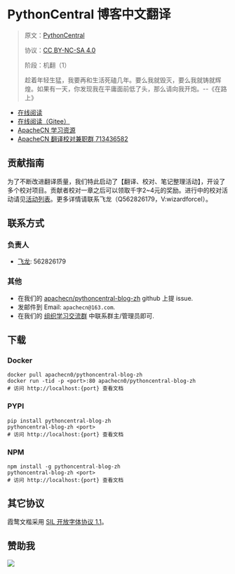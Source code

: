 <!--
    需要填充的占位符：
    
    README.md
    
        PythonCentral 博客中文翻译：文档中文名
        PythonCentral：文档英文名
        https://www.pythoncentral.io/：文档原始链接
        pycen：域名前缀
        飞龙：负责人名称
        wizardforcel：负责人 Github 用户名
        562826179：负责人 QQ
        pythoncentral-blog-zh：ApacheCN 的 Github 仓库名称
        pythoncentral-blog-zh：DockerHub 仓库名称
        pythoncentral-blog-zh：PYPI 包名称
        pythoncentral-blog-zh：NPM 包名称
    
    CNAME
    
        pycen：域名前缀

    index.html
    
        PythonCentral 博客中文翻译：文档中文名
        #4c7ba2：显示颜色
        pythoncentral-blog-zh：ApacheCN 的 Github 仓库名称

    asset/docsify-apachecn-footer.js
    
        pythoncentral-blog-zh：ApacheCN 的 Github 仓库名称
-->

# PythonCentral 博客中文翻译

> 原文：[PythonCentral](https://www.pythoncentral.io/)
> 
> 协议：[CC BY-NC-SA 4.0](http://creativecommons.org/licenses/by-nc-sa/4.0/)
> 
> 阶段：机翻（1）
> 
> 趁着年轻生猛，我要再和生活死磕几年。要么我就毁灭，要么我就铸就辉煌。如果有一天，你发现我在平庸面前低了头，那么请向我开炮。--《在路上》

* [在线阅读](https://pycen.apachecn.org)
* [在线阅读（Gitee）](https://apachecn.gitee.io/doc-template/)
* [ApacheCN 学习资源](http://docs.apachecn.org/)
* [ApacheCN 翻译校对兼职群 713436582](https://jq.qq.com/?_wv=1027&k=VSNtgpjb)

## 贡献指南

为了不断改进翻译质量，我们特此启动了【翻译、校对、笔记整理活动】，开设了多个校对项目。贡献者校对一章之后可以领取千字2\~4元的奖励。进行中的校对活动请见[活动列表](https://home.apachecn.org/#/docs/activity/docs-activity)。更多详情请联系飞龙（Q562826179，V:wizardforcel）。

## 联系方式

### 负责人

* [飞龙](https://github.com/wizardforcel): 562826179

### 其他

*   在我们的 [apachecn/pythoncentral-blog-zh](https://github.com/apachecn/pythoncentral-blog-zh) github 上提 issue.
*   发邮件到 Email: `apachecn@163.com`.
*   在我们的 [组织学习交流群](https://www.apachecn.org/#/docs/join) 中联系群主/管理员即可.

## 下载

### Docker

```
docker pull apachecn0/pythoncentral-blog-zh
docker run -tid -p <port>:80 apachecn0/pythoncentral-blog-zh
# 访问 http://localhost:{port} 查看文档
```

### PYPI

```
pip install pythoncentral-blog-zh
pythoncentral-blog-zh <port>
# 访问 http://localhost:{port} 查看文档
```

### NPM

```
npm install -g pythoncentral-blog-zh
pythoncentral-blog-zh <port>
# 访问 http://localhost:{port} 查看文档
```

## 其它协议

霞鹜文楷采用 [SIL 开放字体协议 1.1](https://github.com/lxgw/LxgwWenKai/blob/main/SIL_Open_Font_License_1.1.txt)。

## 赞助我

![](https://img-blog.csdnimg.cn/20200112005920729.png)

